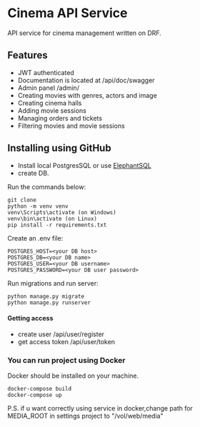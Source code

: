# Cinema API Service
API service for cinema management written on DRF.

## Features
 - JWT authenticated
 - Documentation is located at /api/doc/swagger
 - Admin panel /admin/
 - Creating movies with genres, actors and image
 - Creating cinema halls
 - Adding movie sessions
 - Managing orders and tickets
 - Filtering movies and movie sessions

## Installing using GitHub
- Install local PostgresSQL or use [ElephantSQL](https://www.elephantsql.com/)
- create DB.

Run the commands below:
```shell
git clone 
python -m venv venv
venv\Scripts\activate (on Windows)
venv\bin\activate (on Linux)
pip install -r requirements.txt
```
Create an .env file:
````
POSTGRES_HOST=<your DB host>
POSTGRES_DB=<your DB name>
POSTGRES_USER=<your DB username>
POSTGRES_PASSWORD=<your DB user password>
````
Run migrations and run server:
````
python manage.py migrate
python manage.py runserver
````

#### Getting access

 - create user /api/user/register
 - get access token /api/user/token



### You can run project using Docker 
Docker should be installed on your machine.

````
docker-compose build
docker-compose up
````

P.S.
if u want correctly using service in docker,change path for MEDIA_ROOT in settings project to 
"/vol/web/media"

